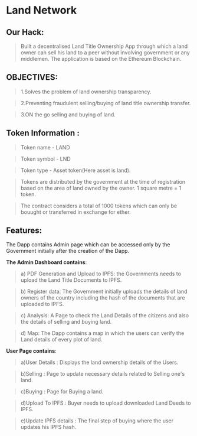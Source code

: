 # Land Network

## Our Hack:
>Built a decentralised Land Title Ownership App through which a land owner can sell his land to a peer without involving government or any middlemen.
The application is based on the Ethereum Blockchain.


## OBJECTIVES:

> 1.Solves the problem of land ownership transparency.

> 2.Preventing fraudulent selling/buying of land title ownership transfer.

> 3.ON the go selling and buying of land.

## Token Information :

>Token name - LAND

>Token symbol - LND

>Token type - Asset token(Here asset is land).

>Tokens are distributed by the government at the time of registration based on the area of land owned by the owner. 
1 square metre = 1 token.

>The contract considers a total of 1000 tokens which can only be bouught or transferred in exchange for ether.


## Features:
The Dapp contains Admin page which can be accessed only by the Government initially after the creation of the Dapp.

**The Admin Dashboard contains**:
>a) PDF Generation and Upload to IPFS: the Governments needs to upload the Land Title Documents to IPFS.

>b) Register data: The Government initially uploads the details of land owners of the country including the hash of the documents
 that are uploaded to IPFS.
 
>c) Analysis: A Page to check the Land Details of the citizens and also the details of selling and buying land.

>d) Map: The Dapp contains a map in which the users can verify the Land details of every plot of land.


**User Page contains**:

>a)User Details : Displays the land ownership details of the Users.

>b)Selling : Page to update necessary details related to Selling one's land.

>c)Buying : Page for Buying a land.

>d)Upload To IPFS : Buyer needs to upload downloaded Land Deeds to IPFS.

>e)Update IPFS details : The final step of buying where the user  updates his IPFS hash.
